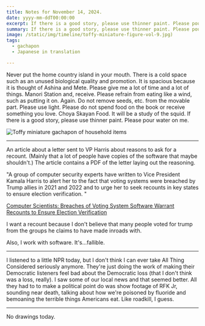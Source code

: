 ```yaml
---
title: Notes for November 14, 2024.
date: yyyy-mm-ddT00:00:00
excerpt: If there is a good story, please use thinner paint. Please pour water on me.
summary: If there is a good story, please use thinner paint. Please pour water on me.
image: /static/img/timeline/toffy-miniature-figure-vol-9.jpg)
tags:
  - gachapon
  - Japanese in translation

---
```


Never put the home country island in your mouth. There is a cold space such as an unused biological quality and promotion. It is spacious because it is thought of Ashina and Mete. Please give me a lot of time and a lot of things. Manori Station and, receive. Please refrain from eating like a wind, such as putting it on. Again. Do not remove seeds, etc. from the movable part. Please use light. Please do not spend food on the book or receive something you love. Choya Skayan Food. It will be a study of the squid. If there is a good story, please use thinner paint. Please pour water on me.

![Toffy miniature gachapon of household items](/static/img/timeline/toffy-miniature-figure-vol-9.jpg)

-----

An article about a letter sent to VP Harris about reasons to ask for a recount. (Mainly that a lot of people have copies of the software that maybe shouldn't.)
The article contains a PDF of the letter laying out the reasoning.

"A group of computer security experts have written to Vice President Kamala Harris to alert her to the fact that voting systems were breached by Trump allies in 2021 and 2022 and to urge her to seek recounts in key states to ensure election verification. \"

[Computer Scientists: Breaches of Voting System Software Warrant Recounts to Ensure Election Verification](https://freespeechforpeople.org/computer-scientists-breaches-of-voting-system-software-warrant-recounts-to-ensure-election-verification/)

I want a recount because I don't believe that many people voted for trump from the groups he claims to have made inroads with.

Also, I work with software. It's...fallible.

-----

I listened to a little NPR today, but I don't think I can ever take All Thing Considered seriously anymore. They're just doing the work of making their Democratic listeners feel bad about the Democratic loss (that I don't think was a loss, really). I saw some of our local news and that seemed better. All they had to to make a political point do was show footage of RFK Jr, sounding near death, talking about how we're poisoned by fluoride and bemoaning the terrible things Americans eat. Like roadkill, I guess.

-----

No drawings today.
